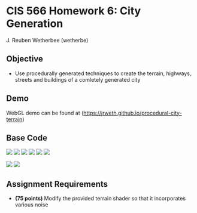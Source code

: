 # CIS 566 Homework 6: City Generation
J. Reuben Wetherbee (wetherbe)
## Objective
- Use procedurally generated techniques to create the terrain, highways, streets and buildings of a comletely generated city

## Demo
WebGL demo can be found at (https://jrweth.github.io/procedural-city-terrain)

## Base Code
![](img/1_elevation.png)
![](img/2_population.png)
![](img/3_highways.png)
![](img/4_streets.png)
![](img/5_building_sites.png)
![](img/6_buildings.png)


![](img/cube_deformations.png)
![](img/buildings.png)

## Assignment Requirements
- __(75 points)__ Modify the provided terrain shader so that it incorporates various noise

